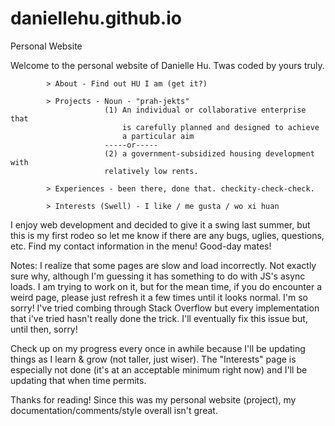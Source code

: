 # daniellehu.github.io
Personal Website

Welcome to the personal website of Danielle Hu. Twas coded by yours truly.

            > About - Find out HU I am (get it?)

            > Projects - Noun - "prah-jekts"
                         (1) An individual or collaborative enterprise that 
                             is carefully planned and designed to achieve 
                             a particular aim
                         -----or-----
                         (2) a government-subsidized housing development with 
                         relatively low rents.

            > Experiences - been there, done that. checkity-check-check.

            > Interests (Swell) - I like / me gusta / wo xi huan
            
  I enjoy web development and decided to give it a swing last summer,
  but this is my first rodeo so let me know if there are 
  any bugs, uglies, questions, etc. Find my contact
  information in the menu! Good-day mates!
            
            
  Notes: I realize that some pages are slow and load incorrectly.
  Not exactly sure why, although I'm guessing it has something to do
  with JS's async loads. I am trying to work on it, but for the mean time,
  if you do encounter a weird page, please just refresh it a few times
  until it looks normal. I'm so sorry! I've tried combing through
  Stack Overflow but every implementation that i've tried hasn't really
  done the trick. I'll eventually fix this issue but, until then, sorry!

  Check up on my progress every once in awhile because I'll be updating
  things as I learn & grow (not taller, just wiser). The "Interests" page
  is especially not done (it's at an acceptable minimum right now) and I'll
  be updating that when time permits.
  
  Thanks for reading! Since this was my personal website (project), my 
  documentation/comments/style overall isn't great.

